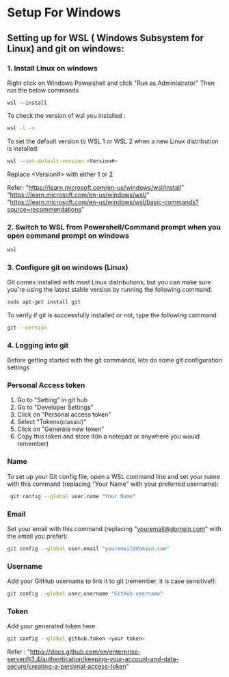 # Setup For Windows

## Setting up for WSL ( Windows Subsystem for Linux) and git on windows:

### 1. Install Linux on windows
Right click on Windows Powershell and click "Run as Administrator"
Then run the below commands
```
wsl --install
```
To check the version of wsl you installed :
```bash
wsl -l -v
```
To set the default version to WSL 1 or WSL 2 when a new Linux distribution is installed:
```bash
wsl --set-default-version <Version#>
```
Replace <Version#> with either 1 or 2
    
Refer: 
"https://learn.microsoft.com/en-us/windows/wsl/install"
"https://learn.microsoft.com/en-us/windows/wsl/"
"https://learn.microsoft.com/en-us/windows/wsl/basic-commands?source=recommendations"

### 2. Switch to WSL from Powershell/Command prompt when you open command prompt on windows

```bash
wsl
```
    
### 3. Configure git on windows (Linux)
Git comes installed with most Linux distributions, but you can make sure you're using the latest stable version 
by running the following command:
```bash
sudo apt-get install git
```
To verify if git is successfully installed or not, type the following command
```bash
git --version
```
    
### 4. Logging into git 
Before getting started with the git commands, lets do some git configuration settings
### Personal Access token
1. Go to "Setting" in git hub
2. Go to "Developer Settings"
3. Click on "Personal access token" 
4. Select "Tokens(classic)"
5. Click on "Generate new token"
6. Copy this token and store it(In a notepad or anywhere you would remember)
    
### Name
To set up your Git config file, open a WSL command line and set your name with this command 
(replacing "Your Name" with your preferred username):
```bash
 git config --global user.name "Your Name"
```
### Email
Set your email with this command (replacing "youremail@domain.com" with the email you prefer):
```bash
git config --global user.email "youremail@domain.com"
```
### Username
Add your GitHub username to link it to git (remember, it is case sensitive!):
```bash
git config --global user.username "GitHub username"
```
### Token
Add your generated token here
```bash
git config --global github.token <your token>
```
Refer : 
"https://docs.github.com/en/enterprise-server@3.4/authentication/keeping-your-account-and-data-secure/creating-a-personal-access-token"
    


